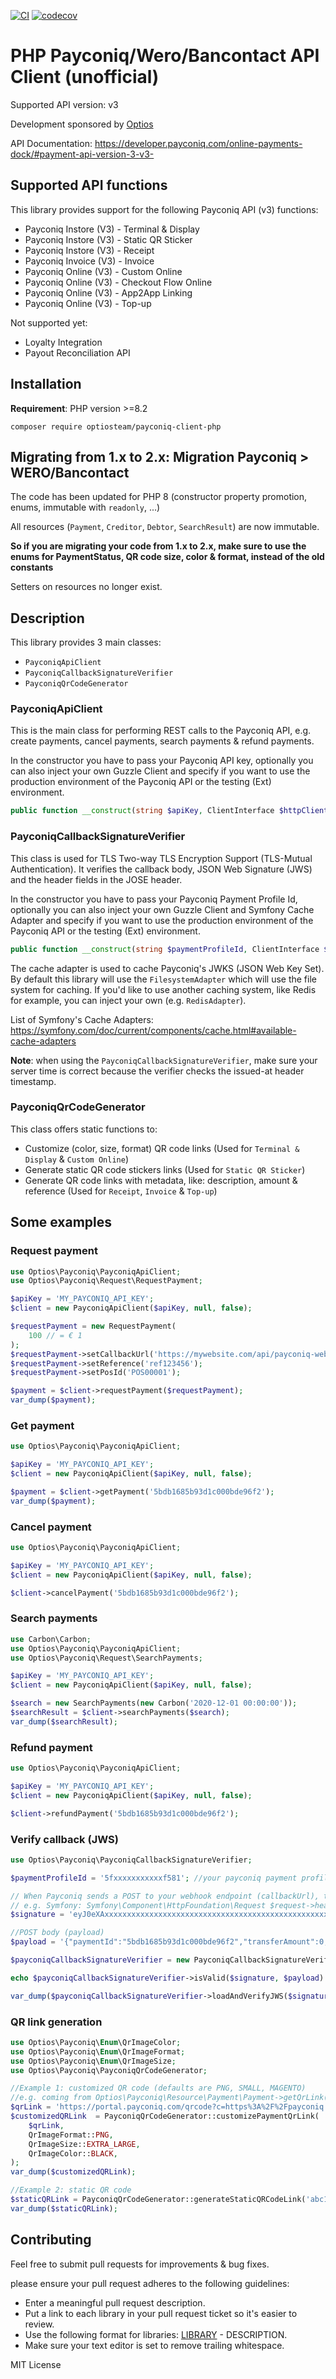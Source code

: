 [![CI](https://github.com/optiosteam/payconiq-client-php/actions/workflows/tests.yaml/badge.svg?branch=main)](https://github.com/optiosteam/payconiq-client-php/actions/workflows/tests.yaml)
[![codecov](https://codecov.io/gh/optiosteam/payconiq-client-php/branch/main/graph/badge.svg?token=S62YDUXV7A)](https://codecov.io/gh/optiosteam/payconiq-client-php)

# PHP Payconiq/Wero/Bancontact API Client (unofficial)

Supported API version: v3

Development sponsored by [Optios](https://www.optios.net)

API Documentation: https://developer.payconiq.com/online-payments-dock/#payment-api-version-3-v3-

## Supported API functions
This library provides support for the following Payconiq API (v3) functions:
- Payconiq Instore (V3) - Terminal & Display
- Payconiq Instore (V3) - Static QR Sticker
- Payconiq Instore (V3) - Receipt
- Payconiq Invoice (V3) - Invoice
- Payconiq Online (V3) - Custom Online
- Payconiq Online (V3) - Checkout Flow Online
- Payconiq Online (V3) - App2App Linking
- Payconiq Online (V3) - Top-up

Not supported yet:
- Loyalty Integration
- Payout Reconciliation API

## Installation

**Requirement**: PHP version >=8.2

```
composer require optiosteam/payconiq-client-php
```

## Migrating from 1.x to 2.x: Migration Payconiq > WERO/Bancontact

The code has been updated for PHP 8 (constructor property promotion, enums, immutable with `readonly`, ...)

All resources (`Payment`, `Creditor`, `Debtor`, `SearchResult`) are now immutable.

**So if you are migrating your code from 1.x to 2.x, make sure to use the enums for PaymentStatus, QR code size, color & format, instead of the old constants**

Setters on resources no longer exist.

## Description
This library provides 3 main classes:
- `PayconiqApiClient`
- `PayconiqCallbackSignatureVerifier`
- `PayconiqQrCodeGenerator`

### PayconiqApiClient
This is the main class for performing REST calls to the Payconiq API, e.g. create payments, cancel payments, search payments & refund payments.

In the constructor you have to pass your Payconiq API key, optionally you can also inject your own Guzzle Client and specify if you want to use the production environment of the Payconiq API or the testing (Ext) environment.
```php
public function __construct(string $apiKey, ClientInterface $httpClient = null, bool $useProd = true)
```

### PayconiqCallbackSignatureVerifier
This class is used for TLS Two-way TLS Encryption Support (TLS-Mutual Authentication). It verifies the callback body, JSON Web Signature (JWS) and the header fields in the JOSE header.

In the constructor you have to pass your Payconiq Payment Profile Id, optionally you can also inject your own Guzzle Client and Symfony Cache Adapter and specify if you want to use the production environment of the Payconiq API or the testing (Ext) environment.
```php
public function __construct(string $paymentProfileId, ClientInterface $httpClient = null, AdapterInterface $cache = null, bool $useProd = true)
```

The cache adapter is used to cache Payconiq's JWKS (JSON Web Key Set).
By default this library will use the `FilesystemAdapter` which will use the file system for caching.
If you'd like to use another caching system, like Redis for example, you can inject your own (e.g. `RedisAdapter`).

List of Symfony's Cache Adapters: https://symfony.com/doc/current/components/cache.html#available-cache-adapters

**Note**: when using the `PayconiqCallbackSignatureVerifier`, make sure your server time is correct because the verifier checks the issued-at header timestamp.

### PayconiqQrCodeGenerator
This class offers static functions to: 
- Customize (color, size, format) QR code links (Used for `Terminal & Display` & `Custom Online`)
- Generate static QR code stickers links (Used for `Static QR Sticker`)
- Generate QR code links with metadata, like: description, amount & reference (Used for `Receipt`, `Invoice` & `Top-up`)


## Some examples

### Request payment
```php
use Optios\Payconiq\PayconiqApiClient;
use Optios\Payconiq\Request\RequestPayment;

$apiKey = 'MY_PAYCONIQ_API_KEY';
$client = new PayconiqApiClient($apiKey, null, false);

$requestPayment = new RequestPayment(
    100 // = € 1
);
$requestPayment->setCallbackUrl('https://mywebsite.com/api/payconiq-webhook');
$requestPayment->setReference('ref123456');
$requestPayment->setPosId('POS00001');

$payment = $client->requestPayment($requestPayment);
var_dump($payment);
```

### Get payment
```php
use Optios\Payconiq\PayconiqApiClient;

$apiKey = 'MY_PAYCONIQ_API_KEY';
$client = new PayconiqApiClient($apiKey, null, false);

$payment = $client->getPayment('5bdb1685b93d1c000bde96f2');
var_dump($payment);
```

### Cancel payment
```php
use Optios\Payconiq\PayconiqApiClient;

$apiKey = 'MY_PAYCONIQ_API_KEY';
$client = new PayconiqApiClient($apiKey, null, false);

$client->cancelPayment('5bdb1685b93d1c000bde96f2');
```

### Search payments
```php
use Carbon\Carbon;
use Optios\Payconiq\PayconiqApiClient;
use Optios\Payconiq\Request\SearchPayments;

$apiKey = 'MY_PAYCONIQ_API_KEY';
$client = new PayconiqApiClient($apiKey, null, false);

$search = new SearchPayments(new Carbon('2020-12-01 00:00:00'));
$searchResult = $client->searchPayments($search);
var_dump($searchResult);
```

### Refund payment
```php
use Optios\Payconiq\PayconiqApiClient;

$apiKey = 'MY_PAYCONIQ_API_KEY';
$client = new PayconiqApiClient($apiKey, null, false);

$client->refundPayment('5bdb1685b93d1c000bde96f2');
```

### Verify callback (JWS)
```php
use Optios\Payconiq\PayconiqCallbackSignatureVerifier;

$paymentProfileId = '5fxxxxxxxxxxxf581'; //your payconiq payment profile id

// When Payconiq sends a POST to your webhook endpoint (callbackUrl), take the signature from the request header
// e.g. Symfony: Symfony\Component\HttpFoundation\Request $request->headers->get('signature');
$signature = 'eyJ0eXAxxxxxxxxxxxxxxxxxxxxxxxxxxxxxxxxxxxxxxxxxxxxxxxxxxxxxxxxxxxxxxxxxxxxxxxxxxxxxxxxxxxxxxxxxxxxxxxxxxxxxxxxxxxxxxbg8xg';

//POST body (payload)
$payload = '{"paymentId":"5bdb1685b93d1c000bde96f2","transferAmount":0,"tippingAmount":0,"amount":100,"totalAmount":0,"createdAt":"2020-12-01T10:22:40.487Z","expireAt":"2020-12-01T10:42:40.487Z","status":"EXPIRED","currency":"EUR"}';

$payconiqCallbackSignatureVerifier = new PayconiqCallbackSignatureVerifier($paymentProfileId, null, null, false);

echo $payconiqCallbackSignatureVerifier->isValid($signature, $payload) ? 'valid' : 'invalid';

var_dump($payconiqCallbackSignatureVerifier->loadAndVerifyJWS($signature, $payload));
```

### QR link generation
```php
use Optios\Payconiq\Enum\QrImageColor;
use Optios\Payconiq\Enum\QrImageFormat;
use Optios\Payconiq\Enum\QrImageSize;
use Optios\Payconiq\PayconiqQrCodeGenerator;

//Example 1: customized QR code (defaults are PNG, SMALL, MAGENTO)
//e.g. coming from Optios\Payconiq\Resource\Payment\Payment->getQrLink()
$qrLink = 'https://portal.payconiq.com/qrcode?c=https%3A%2F%2Fpayconiq.com%2Fpay%2F2%2F73a222xxxxxxxxx00964';
$customizedQRLink  = PayconiqQrCodeGenerator::customizePaymentQrLink(
    $qrLink,
    QrImageFormat::PNG,
    QrImageSize::EXTRA_LARGE,
    QrImageColor::BLACK,
);
var_dump($customizedQRLink);

//Example 2: static QR code
$staticQRLink = PayconiqQrCodeGenerator::generateStaticQRCodeLink('abc123', 'POS00001');
var_dump($staticQRLink);
```

## Contributing
Feel free to submit pull requests for improvements & bug fixes.

please ensure your pull request adheres to the following guidelines:

* Enter a meaningful pull request description.
* Put a link to each library in your pull request ticket so it's easier to review.
* Use the following format for libraries: [LIBRARY](LINK) - DESCRIPTION.
* Make sure your text editor is set to remove trailing whitespace.

MIT License
